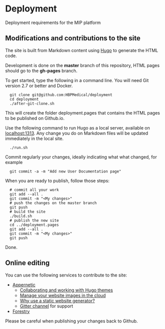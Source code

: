 # Deployment

Deployment requirements for the MIP platform

## Modifications and contributions to the site

The site is built from Markdown content using [Hugo](http://gohugo.io/) to generate the HTML code.

Development is done on the __master__ branch of this repository, HTML pages should go to the __gh-pages__ branch.

To get started, type the following in a command line. You will need Git version 2.7 or better and Docker.

```
  git clone git@github.com:HBPMedical/deployment
  cd deployment
  ./after-git-clone.sh
```

This will create the folder deployment.pages that contains the HTML pages to be published on Github.io.

Use the following command to run Hugo as a local server, available on [localhost:1313](http://localhost:1313/).
Any change you do on Markdown files will be updated immediately in the local site.

```
  ./run.sh
```

Commit regularly your changes, ideally indicating what what changed, for example

```
  git commit -a -m "Add new User Documentation page"
```

When you are ready to publish, follow those steps:

```
  # commit all your work
  git add --all .
  git commit -m "<My changes>"
  # push the changes on the master branch
  git push
  # build the site
  ./build.sh
  # publish the new site
  cd ../deployment.pages
  git add --all .
  git commit -m "<My changes>"
  git push
```

Done.

## Online editing

You can use the following services to contribute to the site:

* [Appernetic](https://appernetic.io/)
  * [Collaborating and working with Hugo themes](https://blog.appernetic.io/2016/02/18/collaborating-and-working-with-hugo-themes/)
  * [Manage your website images in the cloud](https://blog.appernetic.io/2016/03/09/manage-your-web-site-images-in-the-cloud/)
  * [Why use a static website generator?](https://blog.appernetic.io/2016/02/10/why-use-a-static-website-generator/)
  * [Gitter channel](https://gitter.im/appernetic/issues/) for support
* [Forestry](https://forestry.io/)

Please be careful when publishing your changes back to Github.

